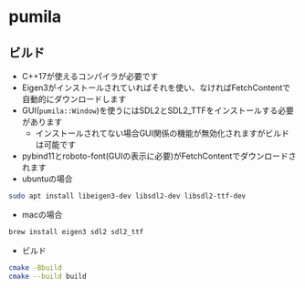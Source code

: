 # pumila

## ビルド
* C++17が使えるコンパイラが必要です
* Eigen3がインストールされていればそれを使い、なければFetchContentで自動的にダウンロードします
* GUI(`pumila::Window`)を使うにはSDL2とSDL2_TTFをインストールする必要があります
    * インストールされてない場合GUI関係の機能が無効化されますがビルドは可能です
* pybind11とroboto-font(GUIの表示に必要)がFetchContentでダウンロードされます
* ubuntuの場合
```sh
sudo apt install libeigen3-dev libsdl2-dev libsdl2-ttf-dev
```
* macの場合
```sh
brew install eigen3 sdl2 sdl2_ttf
```
* ビルド
```sh
cmake -Bbuild
cmake --build build
```
